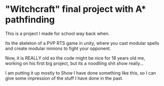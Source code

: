 # "Witchcraft" final project with A* pathfinding

This is a project I made for school way back when.

Its the skeleton of a PVP RTS game in unity, where you cast modular spells and create modular minions to fight your opponent.

Now, it is REALLY old so the code might be nice for 18 years old me, working on his first big project, but its a noodlling shit show really...

I am putting it up mostly to Show I have done something like this, so I can give some impression of the stuff I have done in the past.

